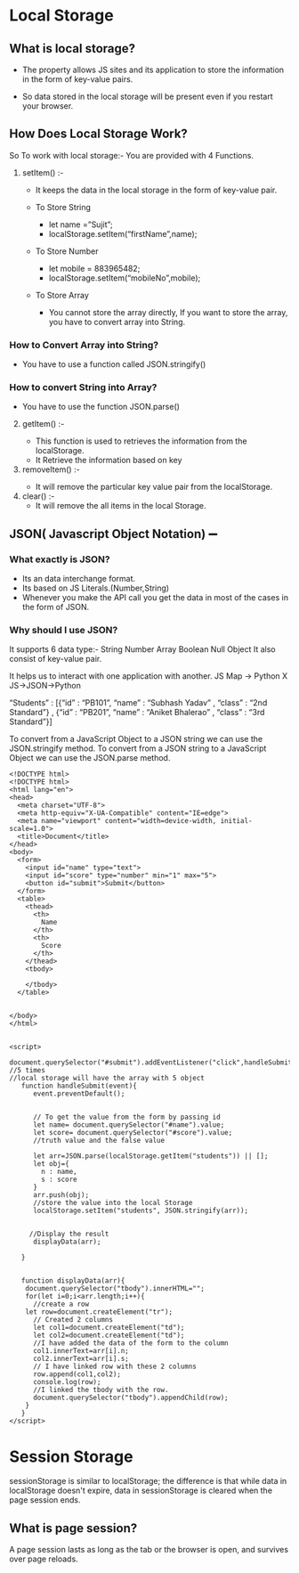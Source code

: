 # Local Storage

## What is local storage?

- The property allows JS sites and its application to store the information in the form of key-value pairs.

- So data stored in the local storage will be present even if you restart your browser.

## How Does Local Storage Work?

So To work with local storage:-
You are provided with 4 Functions.   
1. setItem() :- 
   - It keeps the data in the local storage in the form of key-value pair.
   - To Store String
     - let name =”Sujit”;
     - localStorage.setItem(“firstName”,name);
   - To Store Number
        - let mobile = 883965482;
        - localStorage.setItem(“mobileNo”,mobile);

   - To Store Array

     - You cannot store the array directly, If you want to store the array, you have to convert array into String.

### How to Convert Array into String?

- You have to use a function called JSON.stringify()

### How to convert String into Array?

- You have to use the function JSON.parse()



2. getItem(<key>) :- 
   - This function is used to retrieves the information from the localStorage. 
   - It Retrieve the information based on key
3. removeItem(<key>) :-
   - It will remove the particular key value pair from the localStorage.
4. clear() :- 
   - It will remove the all items in the local Storage.


## JSON( Javascript Object Notation) ➖

### What exactly is JSON?
- Its an data interchange format.
- Its based on JS Literals.(Number,String)
- Whenever you make the API call you get the data in most of the cases in the form of JSON.


###  Why should I use JSON?

It supports 6 data type:- 
String
Number
Array
Boolean
Null
Object
It also consist of key-value pair.


It helps us to interact with one application with another.
JS Map → Python X
JS→JSON→Python


“Students” : [{“id” : “PB101”, “name” : “Subhash Yadav” , “class” : “2nd Standard”} , {“id” : “PB201”, “name” : “Aniket Bhalerao” , “class” : “3rd Standard”}]

To convert from a JavaScript Object to a JSON string we can use the JSON.stringify method.
To convert from a JSON string to a JavaScript Object we can use the JSON.parse method.

~~~
<!DOCTYPE html>
<!DOCTYPE html>
<html lang="en">
<head>
  <meta charset="UTF-8">
  <meta http-equiv="X-UA-Compatible" content="IE=edge">
  <meta name="viewport" content="width=device-width, initial-scale=1.0">
  <title>Document</title>
</head>
<body>
  <form>
    <input id="name" type="text">
    <input id="score" type="number" min="1" max="5">
    <button id="submit">Submit</button>
  </form>
  <table>
    <thead>
      <th>
        Name
      </th>
      <th>
        Score
      </th>
    </thead>
    <tbody>
     
    </tbody>
  </table>


</body>
</html>


<script>
   document.querySelector("#submit").addEventListener("click",handleSubmit);
//5 times
//local storage will have the array with 5 object
   function handleSubmit(event){
      event.preventDefault();


      // To get the value from the form by passing id
      let name= document.querySelector("#name").value;
      let score= document.querySelector("#score").value;
      //truth value and the false value
     
      let arr=JSON.parse(localStorage.getItem("students")) || [];
      let obj={
        n : name,
        s : score
      }
      arr.push(obj);
      //store the value into the local Storage
      localStorage.setItem("students", JSON.stringify(arr));


     //Display the result
      displayData(arr);
     
   }


   function displayData(arr){
    document.querySelector("tbody").innerHTML="";
    for(let i=0;i<arr.length;i++){
      //create a row
    let row=document.createElement("tr");
      // Created 2 columns
      let col1=document.createElement("td");
      let col2=document.createElement("td");
      //I have added the data of the form to the column
      col1.innerText=arr[i].n;
      col2.innerText=arr[i].s;
      // I have linked row with these 2 columns
      row.append(col1,col2);
      console.log(row);
      //I linked the tbody with the row.
      document.querySelector("tbody").appendChild(row);
    }
   }
</script>
~~~


# Session Storage

sessionStorage is similar to localStorage; the difference is that while data in localStorage doesn't expire, data in sessionStorage is cleared when the page session ends.

## What is page session?

A page session lasts as long as the tab or the browser is open, and survives over page reloads.
